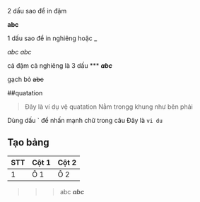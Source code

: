 2 dấu sao để in đậm

**abc** 

1 dấu sao để in nghiêng hoặc _

*abc* _abc_

cả đậm cả nghiêng là 3 dấu ***
***abc***

gạch bỏ ~~abc~~

##quatation
> Đây là ví dụ vệ quatation
> Nằm trongg khung như bên phải

Dùng dấu \` để nhấn mạnh chữ trong câu
Đây là `vi du`

## Tạo bảng
|STT|Cột 1|Cột 2|
|---|-----|-----|
|1|Ô 1|Ô 2|

>>> abc
***abc***



